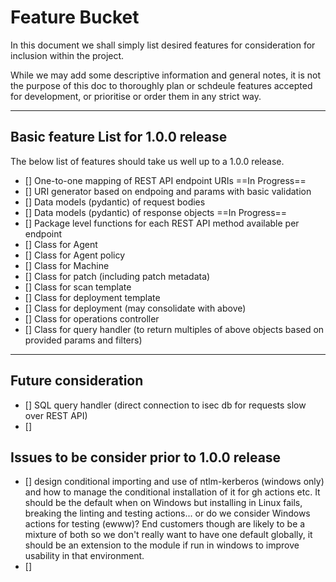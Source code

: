 # Feature Bucket

In this document we shall simply list desired features for consideration for inclusion within the project.

While we may add some descriptive information and general notes, it is not the purpose of this doc to thoroughly
plan or schdeule features accepted for development, or prioritise or order them in any strict way.

-----

## Basic feature List for 1.0.0 release



The below list of features should take us well up to a 1.0.0 release.

- [] One-to-one mapping of REST API endpoint URIs  ==In Progress==
- [] URI generator based on endpoing and params with basic validation
- [] Data models (pydantic) of request bodies
- [] Data models (pydantic) of response objects  ==In Progress==
- [] Package level functions for each REST API method available per endpoint
- [] Class for Agent
- [] Class for Agent policy
- [] Class for Machine
- [] Class for patch (including patch metadata)
- [] Class for scan template
- [] Class for deployment template
- [] Class for deployment (may consolidate with above)
- [] Class for operations controller
- [] Class for query handler (to return multiples of above objects based on provided params and filters)


----

## Future consideration

- [] SQL query handler (direct connection to isec db for requests slow over REST API)
- []


## Issues to be consider prior to 1.0.0 release

- [] design conditional importing and use of ntlm-kerberos (windows only) and how to
manage the conditional installation of it for gh actions etc. It should be the default when on Windows
but installing in Linux fails, breaking the linting and testing actions... or do we consider Windows actions for testing (ewww)? End customers though are likely to be a mixture of both so we don't really want to have one default globally, it should be an extension to the module if run in windows to improve usability in that environment.
- []
